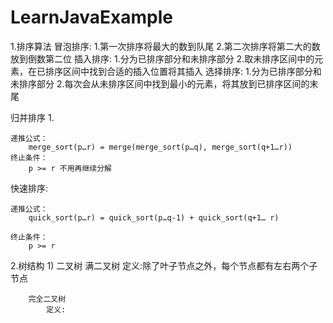 # LearnJavaExample

1.排序算法
冒泡排序:
    1.第一次排序将最大的数到队尾
    2.第二次排序将第二大的数放到倒数第二位
插入排序:
    1.分为已排序部分和未排序部分
    2.取未排序区间中的元素，在已排序区间中找到合适的插入位置将其插入
选择排序:
    1.分为已排序部分和未排序部分
    2.每次会从未排序区间中找到最小的元素，将其放到已排序区间的末尾

归并排序
    1.

    递推公式：
        merge_sort(p…r) = merge(merge_sort(p…q), merge_sort(q+1…r))
    终止条件：
        p >= r 不用再继续分解

快速排序:

    递推公式：
        quick_sort(p…r) = quick_sort(p…q-1) + quick_sort(q+1… r)

    终止条件：
        p >= r
2.树结构
    1) 二叉树
        满二叉树
            定义:除了叶子节点之外，每个节点都有左右两个子节点

        完全二叉树
            定义:
